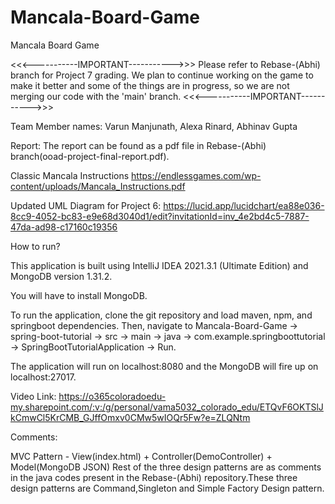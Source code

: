 # Mancala-Board-Game
Mancala Board Game



<<<-----------IMPORTANT----------->>>
Please refer to Rebase-(Abhi) branch for Project 7 grading. We plan to continue working on the game to make it better and some of the things are in progress, so we are not merging our code with the 'main' branch.
<<<-----------IMPORTANT----------->>>

Team Member names:
Varun Manjunath, Alexa Rinard, Abhinav Gupta

Report:
The report can be found as a pdf file in Rebase-(Abhi) branch(ooad-project-final-report.pdf).

Classic Mancala Instructions
https://endlessgames.com/wp-content/uploads/Mancala_Instructions.pdf

Updated UML Diagram for Project 6: https://lucid.app/lucidchart/ea88e036-8cc9-4052-bc83-e9e68d3040d1/edit?invitationId=inv_4e2bd4c5-7887-47da-ad98-c17160c19356



How to run?

This application is built using IntelliJ IDEA 2021.3.1 (Ultimate Edition) and MongoDB version 1.31.2.

You will have to install MongoDB.

To run the application, clone the git repository and load maven, npm, and springboot dependencies. Then, navigate to Mancala-Board-Game -> spring-boot-tutorial -> src -> main -> java -> com.example.springboottutorial -> SpringBootTutorialApplication -> Run.

The application will run on localhost:8080 and the MongoDB will fire up on localhost:27017.

Video Link:
https://o365coloradoedu-my.sharepoint.com/:v:/g/personal/vama5032_colorado_edu/ETQvF6OKTSlJkCmwCl5KrCMB_GJffOmxv0CMw5wIOQr5Fw?e=ZLQNtm

Comments:

MVC Pattern - View(index.html) + Controller(DemoController) + Model(MongoDB JSON)
Rest of the three design patterns are as comments in the java codes present in the Rebase-(Abhi) repository.These three design patterns are Command,Singleton and Simple Factory Design pattern.
